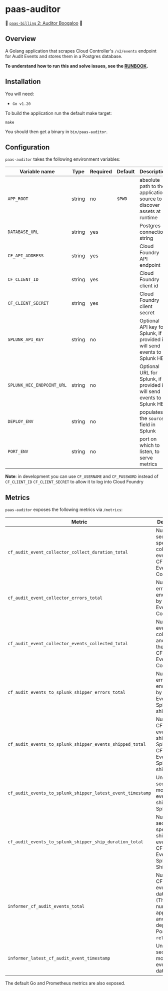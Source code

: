 # paas-auditor

🎵 [`paas-billing` 2: Auditor Boogaloo](https://www.youtube.com/watch?v=4Oy7krobW78) 🎵

## Overview

A Golang application that scrapes Cloud Controller's `/v2/events` endpoint for Audit Events and stores them in a Postgres database.

**To understand how to run this and solve issues, see the [RUNBOOK](RUNBOOK.md).**

## Installation

You will need:

* `Go v1.20`

To build the application run the default make target:

```
make
```

You should then get a binary in `bin/paas-auditor`.

## Configuration

`paas-auditor` takes the following environment variables:

| Variable name | Type | Required | Default | Description |
|---|---|---|---|---|
|`APP_ROOT`|string|no|`$PWD`|absolute path to the application source to discover assets at runtime|
|`DATABASE_URL`|string|yes||Postgres connection string|
|`CF_API_ADDRESS`|string|yes||Cloud Foundry API endpoint|
|`CF_CLIENT_ID`|string|yes|| Cloud Foundry client id|
|`CF_CLIENT_SECRET`|string|yes||Cloud Foundry client secret|
|`SPLUNK_API_KEY`|string|no||Optional API key for Splunk, if provided it will send events to Splunk HEC|
|`SPLUNK_HEC_ENDPOINT_URL`|string|no||Optional URL for Splunk, if provided it will send events to Splunk HEC|
|`DEPLOY_ENV`|string|no||populates the `source` field in Splunk|
|`PORT_ENV`|string|no||port on which to listen, to serve metrics|

**Note**: in development you can use `CF_USERNAME` and `CF_PASSWORD` instead of `CF_CLIENT_ID` `CF_CLIENT_SECRET` to allow it to log into Cloud Foundry

## Metrics

`paas-auditor` exposes the following metrics via `/metrics`:

| Metric | Description |
|---|---|
|`cf_audit_event_collector_collect_duration_total`| Number of seconds spent collecting events by CF Audit Event Collector |
|`cf_audit_event_collector_errors_total`| Number of errors encountered by CF Audit Event Collector |
|`cf_audit_event_collector_events_collected_total`| Number of events collected and saved to the DB by CF Audit Event Collector |
|`cf_audit_events_to_splunk_shipper_errors_total`| Number of errors encountered by CF Audit Events to Splunk shipper |
|`cf_audit_events_to_splunk_shipper_events_shipped_total`| Number of CF audit events shipped to Splunk by CF Audit Events to Splunk shipper |
|`cf_audit_events_to_splunk_shipper_latest_event_timestamp`| Unix epoch seconds of most recent event shipped to Splunk |
|`cf_audit_events_to_splunk_shipper_ship_duration_total`| Number of seconds spent shipping events by CF Audit Events to Splunk Shipper |
|`informer_cf_audit_events_total`| Number of CF audit events in the database (This number is approximate, and depends on Postgres `reltuples`) |
|`informer_latest_cf_audit_event_timestamp`| Unix epoch seconds of most recent event in the database |

The default Go and Prometheus metrics are also exposed.
